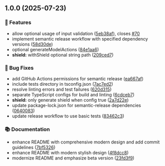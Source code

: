 ## 1.0.0 (2025-07-23)

### 🚀 Features

* allow optional usage of input validation ([5eb38af](https://github.com/omar-dulaimi/prisma-trpc-generator/commit/5eb38af7f41fab2b4bce9f4e3a989acbb0ecf146)), closes [#70](https://github.com/omar-dulaimi/prisma-trpc-generator/issues/70)
* implement semantic release workflow with specified dependency versions ([58d30de](https://github.com/omar-dulaimi/prisma-trpc-generator/commit/58d30de4f3a8fbf89ee3709ed02433512c5f54da))
* optional generateModelActions ([84e1aa6](https://github.com/omar-dulaimi/prisma-trpc-generator/commit/84e1aa65df7be49a41fa6a67109574d1de77108d))
* **shield:** withShield optional string path ([209ced7](https://github.com/omar-dulaimi/prisma-trpc-generator/commit/209ced73e6c6f4f83352dd641548ecfa14873583))

### 🐛 Bug Fixes

* add GitHub Actions permissions for semantic release ([ea667af](https://github.com/omar-dulaimi/prisma-trpc-generator/commit/ea667af6859ae9636fa7405881b349ffa1c57322))
* include tests directory in tsconfig.json ([7ac7ed2](https://github.com/omar-dulaimi/prisma-trpc-generator/commit/7ac7ed28f8c0f82273065dc12f05da5fd00ccefd))
* resolve linting errors and test failures ([620d315](https://github.com/omar-dulaimi/prisma-trpc-generator/commit/620d315e9590319af385b4cf0e2f4f9229c99d3a))
* separate TypeScript configs for build and linting ([6cdceb7](https://github.com/omar-dulaimi/prisma-trpc-generator/commit/6cdceb74f8288587c38f044b65f6e2c2176c1e23))
* **shield:** only generate shield when config true ([2a7d22e](https://github.com/omar-dulaimi/prisma-trpc-generator/commit/2a7d22ee899f94146df58bf62e6df524cc63b256))
* update package-lock.json for semantic-release dependencies ([0640083](https://github.com/omar-dulaimi/prisma-trpc-generator/commit/064008364cc761eaf6525a0e649a86ea6bfb19d9))
* update release workflow to use basic tests ([83462c3](https://github.com/omar-dulaimi/prisma-trpc-generator/commit/83462c333f577b114ab2683994526eaaa32f99eb))

### 📚 Documentation

* enhance README with comprehensive modern design and add commit guidelines ([7bf5326](https://github.com/omar-dulaimi/prisma-trpc-generator/commit/7bf5326d99c3ca4f27fa580ed6c2310e454a079d))
* enhance README with modern stylish design ([4f8dcc8](https://github.com/omar-dulaimi/prisma-trpc-generator/commit/4f8dcc8e7e7660183c4c95f705ba8984db791140))
* modernize README and emphasize beta version ([23fd3f9](https://github.com/omar-dulaimi/prisma-trpc-generator/commit/23fd3f9c1f27d4cdf477c8cb3ca7a3de74289362))
